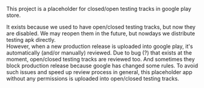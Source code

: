 This project is a placeholder for closed/open testing tracks in google play store.

It exists because we used to have open/closed testing tracks, but now they are disabled. We may reopen them in the future, but nowdays we distribute testing apk directly.  
However, when a new production release is uploaded into google play, it's automatically (and/or manually) reviewed. Due to bug (?) that exists at the moment, open/closed testing tracks are reviewed too. And sometimes they block production release because google has changed some rules. To avoid such issues and speed up review process in general, this placeholder app without any permissions is uploaded into open/closed testing tracks.
